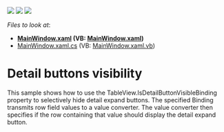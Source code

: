 <!-- default badges list -->
![](https://img.shields.io/endpoint?url=https://codecentral.devexpress.com/api/v1/VersionRange/128647486/21.1.5%2B)
[![](https://img.shields.io/badge/Open_in_DevExpress_Support_Center-FF7200?style=flat-square&logo=DevExpress&logoColor=white)](https://supportcenter.devexpress.com/ticket/details/E4050)
[![](https://img.shields.io/badge/📖_How_to_use_DevExpress_Examples-e9f6fc?style=flat-square)](https://docs.devexpress.com/GeneralInformation/403183)
<!-- default badges end -->
<!-- default file list -->
*Files to look at*:

* **[MainWindow.xaml](./CS/WpfApplication26/MainWindow.xaml) (VB: [MainWindow.xaml](./VB/WpfApplication26/MainWindow.xaml))**
* [MainWindow.xaml.cs](./CS/WpfApplication26/MainWindow.xaml.cs) (VB: [MainWindow.xaml.vb](./VB/WpfApplication26/MainWindow.xaml.vb))
<!-- default file list end -->
# Detail buttons visibility


<p>This sample shows how to use the TableView.IsDetailButtonVisibleBinding property to selectively hide detail expand buttons. The specified Binding transmits row field values to a value converter. The value converter then specifies if the row containing that value should display the detail expand button.</p>

<br/>


